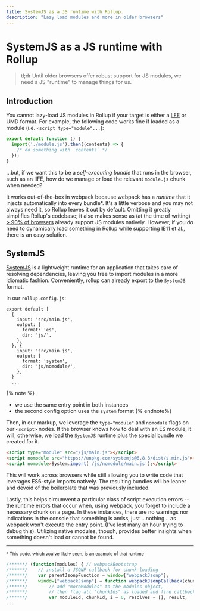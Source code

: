 ```yaml
---
title: SystemJS as a JS runtime with Rollup.
description: "Lazy load modules and more in older browsers"
---
```


# SystemJS as a JS runtime with Rollup

> tl;dr Until older browsers offer robust support for JS modules, we need a JS "runtime" to manage things for us.

## Introduction

You cannot lazy-load JS modules in Rollup if your target is either a [IIFE](https://developer.mozilla.org/en-US/docs/Glossary/IIFE) or UMD format. For example, the following code works fine if loaded as a module (i.e. `<script type="module"...`):

``` js
export default function () {
  import('./module.js').then((contents) => {
    /* do something with `contents` */
  });
}
```

...but, if we want this to be a _self-executing bundle_ that runs in the browser, such as an IIFE, how do we manage or load the relevant `module.js` chunk when needed?
 <!-- Rollup will use the dynamic import to create a separate chunk that is only loaded on demand -->

 It works out-of-the-box in webpack because webpack has a _runtime_ that it injects automatically into every bundle*. It's a little verbose and you may not always need it, so Rollup leaves it out by default. Omitting it greatly simplifies Rollup's codebase; it also makes sense as (at the time of writing) [> 90% of browsers](https://caniuse.com/es6-module) already support JS modules natively. However, if you _do_ need to dynamically load something in Rollup while supporting IE11 et al., there is an easy solution.

 ## SystemJS

[SystemJS](https://github.com/systemjs/systemjs) is a lightweight runtime for an application that takes care of resolving dependencies, leaving you free to import modules in a more idiomatic fashion. Conveniently, rollup can already export to the `SystemJS` format.

In our `rollup.config.js`:

``` js/4,10
export default [
  {
    input: 'src/main.js',
    output: {
      format: 'es',
      dir: 'js/',
    },
  }, {
    input: 'src/main.js',
    output: {
      format: 'system',
      dir: 'js/nomodule/',
    },
  }
  ...
```
{% note %}
* we use the same entry point in both instances
* the second config option uses the `system` format
{% endnote%}

Then, in our markup, we leverage the `type="module"` and `nomodule` flags on our `<script>` nodes. If the browser knows how to deal with an ES module, it will; otherwise, we load the `SystemJS` runtime plus the  special bundle we created for it.

``` html
<script type="module" src="/js/main.js"></script>
<script nomodule src="https://unpkg.com/systemjs@6.8.3/dist/s.min.js"></script>
<script nomodule>System.import('/js/nomodule/main.js');</script>
```

This will work across browsers while still allowing you to write code that leverages ES6-style imports natively. The resulting bundles will be leaner and devoid of the boilerplate that was previously included.

Lastly, this helps circumvent a particular class of script execution errors -- the runtime errors that occur when, using webpack, you forget to include a necessary chunk on a page. In these instances, there are no warnings nor indications in the console that something is amiss, just ...nothing... as webpack won't execute the entry point. (I've lost many an hour trying to debug this). Utilizing native modules, though, provides better insights when something doesn't load or cannot be found.


<hr>

<sup>* This code, which you've likely seen, is an example of that runtime
``` js
/******/ (function(modules) { // webpackBootstrap
/******/ 	// install a JSONP callback for chunk loading
/******/ 	var parentJsonpFunction = window["webpackJsonp"];
/******/ 	window["webpackJsonp"] = function webpackJsonpCallback(chunkIds, moreModules, executeModules) {
/******/ 		// add "moreModules" to the modules object,
/******/ 		// then flag all "chunkIds" as loaded and fire callback
/******/ 		var moduleId, chunkId, i = 0, resolves = [], result;
...
```
</sup>